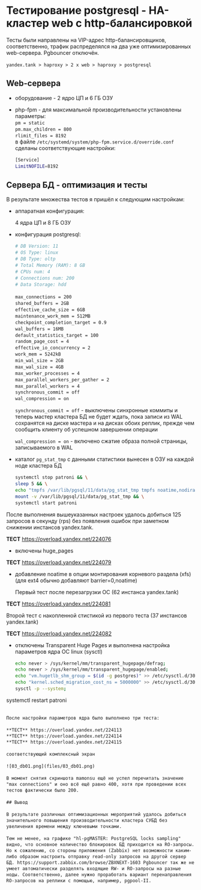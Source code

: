 # Тестирование postgresql - HA-кластер web с http-балансировкой

Тесты были направлены на VIP-адрес http-балансировщиков, соответственно, трафик распределялся на два уже оптимизированных web-сервера. Pgbouncer отключён.

```yandex.tank > haproxy > 2 x web > haproxy > postgresql```

## Web-сервера

- оборудование - 2 ядро ЦП и 6 ГБ ОЗУ
- php-fpm - для максимальной производительности установлены параметры:\
  ```pm = static```\
  ```pm.max_children = 800```\
  ```rlimit_files = 8192```\
  в файле ```/etc/systemd/system/php-fpm.service.d/override.conf``` сделаны соответствующие настройки:

  ```bash
  [Service]
  LimitNOFILE=8192
  ```

## Сервера БД - оптимизация и тесты

В результате множества тестов я пришёл к следующим настройкам:

- аппаратная конфигурация:

  4 ядра ЦП и 8 ГБ ОЗУ

- конфигурация postgresql:

  ```bash
  # DB Version: 11
  # OS Type: linux
  # DB Type: oltp
  # Total Memory (RAM): 8 GB
  # CPUs num: 4
  # Connections num: 200
  # Data Storage: hdd
  
  max_connections = 200
  shared_buffers = 2GB
  effective_cache_size = 6GB
  maintenance_work_mem = 512MB
  checkpoint_completion_target = 0.9
  wal_buffers = 16MB
  default_statistics_target = 100
  random_page_cost = 4
  effective_io_concurrency = 2
  work_mem = 5242kB
  min_wal_size = 2GB
  max_wal_size = 4GB
  max_worker_processes = 4
  max_parallel_workers_per_gather = 2
  max_parallel_workers = 4
  synchronous_commit = off
  wal_compression = on
  ```

  ```synchronous_commit = off``` - выключены синхронные коммиты и теперь мастер кластера БД не будет ждать, пока записи из WAL сохранятся на диске мастера и на дисках обоих реплик, прежде чем сообщить клиенту об успешном завершении операции

  ```wal_compression = on``` -  включено сжатие образа полной страницы, записываемого в WAL

- каталог ```pg_stat_tmp``` с данными статистики вынесен в ОЗУ на каждой ноде кластера БД

  ```bash
  systemctl stop patroni && \
  sleep 5 && \
  echo "tmpfs /var/lib/pgsql/11/data/pg_stat_tmp tmpfs noatime,nodiratime,defaults,size=256M,mode=700,uid=26,gid=26" >> /etc/fstab && \
  mount -v /var/lib/pgsql/11/data/pg_stat_tmp && \
  systemctl start patroni
  ```

После выполнения вышеуказанных настроек удалось добиться 125 запросов в секунду (rps) без появления ошибок при заметном снижении инстансов yandex.tank.

**ТЕСТ** https://overload.yandex.net/224076

- включены huge_pages

**ТЕСТ** https://overload.yandex.net/224079

- добавление noatime в опции монтирования корневого раздела (xfs) (для ext4 обычно добавляют barrier=0,noatime)

  Первый тест после перезагрузки ОС (62 инстанса yandex.tank)

**ТЕСТ** https://overload.yandex.net/224081

  Второй тест с накопленной стистикой из первого теста (37 инстансов yandex.tank)

**ТЕСТ** https://overload.yandex.net/224082

- отключены Transparent Huge Pages и выполнена настройка параметров ядра ОС linux (sysctl)

  ```bash
  echo never > /sys/kernel/mm/transparent_hugepage/defrag;
  echo never > /sys/kernel/mm/transparent_hugepage/enabled;
  echo "vm.hugetlb_shm_group = $(id -g postgres)" >> /etc/sysctl.d/30-postgresql.conf;
  echo "kernel.sched_migration_cost_ns = 5000000" >> /etc/sysctl.d/30-postgresql.conf;
  sysctl -p --system;
systemctl restart patroni
  ```
  
  После настройки параметров ядра было выполнено три теста:

**ТЕСТ** https://overload.yandex.net/224113
**ТЕСТ** https://overload.yandex.net/224114
**ТЕСТ** https://overload.yandex.net/224115

  соответствующий комплексный экран

  ![03_db01.png](files/03_db01.png)

  В момент снятия скриншота mamonsu ещё не успел перечитать значение "max connections" и оно всё ещё равно 400, хотя при проведении всех тестов фактически было 200.

## Вывод

В результате различных оптимизационных мероприятий удалось добиться значительного повышения производительности кластера СУБД без увеличения времени между ключевыми точками.

Тем не менее, на графике "hl-pgMASTER: PostgreSQL locks sampling" видно, что основное количество блокировок БД приходится на RO-запросы. Но к сожалению, со стороны приложения (Zabbix) нет возможности каким-либо образом настроить отправку read-only запросов на другой сервер БД. https://support.zabbix.com/browse/ZBXNEXT-1603 Pgbouncer так же не умеет автоматически разделять входящие RW- и RO-запросы на разные ноды. Соответственно, далее нужно проработать вариант перенаправления RO-запросов на реплики с помощью, например, pgpool-II.